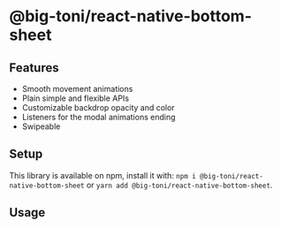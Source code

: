 # @big-toni/react-native-bottom-sheet

## Features

- Smooth movement animations
- Plain simple and flexible APIs
- Customizable backdrop opacity and color
- Listeners for the modal animations ending
- Swipeable

## Setup

This library is available on npm, install it with: `npm i @big-toni/react-native-bottom-sheet` or `yarn add @big-toni/react-native-bottom-sheet`.

## Usage

